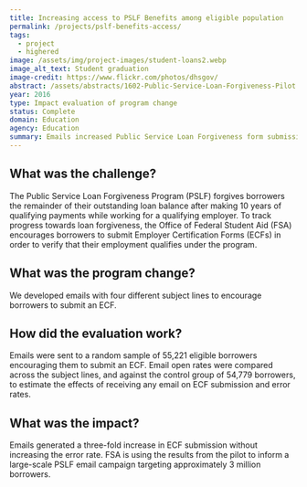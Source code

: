 ```yaml
---
title: Increasing access to PSLF Benefits among eligible population
permalink: /projects/pslf-benefits-access/
tags: 
  - project
  - highered
image: /assets/img/project-images/student-loans2.webp
image_alt_text: Student graduation
image-credit: https://www.flickr.com/photos/dhsgov/
abstract: /assets/abstracts/1602-Public-Service-Loan-Forgiveness-Pilot.pdf
year: 2016
type: Impact evaluation of program change
status: Complete
domain: Education
agency: Education
summary: Emails increased Public Service Loan Forgiveness form submissions three-fold without increasing the error rate
---
```

## What was the challenge?
The Public Service Loan Forgiveness Program (PSLF) forgives borrowers the remainder of their outstanding loan balance after making 10 years of qualifying payments while working for a qualifying employer. To track progress towards loan forgiveness, the Office of Federal Student Aid (FSA) encourages borrowers to submit Employer Certification Forms (ECFs) in order to verify that their employment qualifies under the program.

## What was the program change?
We developed emails with four different subject lines to encourage borrowers to submit an ECF.

## How did the evaluation work?
Emails were sent to a random sample of 55,221 eligible borrowers encouraging them to submit an ECF. Email open rates were compared across the subject lines, and against the control group of 54,779 borrowers, to estimate the effects of receiving any email on ECF submission and error rates.

## What was the impact?
Emails generated a three-fold increase in ECF submission without increasing the error rate. FSA is using the results from the pilot to inform a large-scale PSLF email campaign targeting approximately 3 million borrowers.
